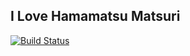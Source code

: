 ## I Love Hamamatsu Matsuri

[![Build Status](https://travis-ci.org/blue-goheimochi/ilovehm.svg)](https://travis-ci.org/blue-goheimochi/ilovehm)